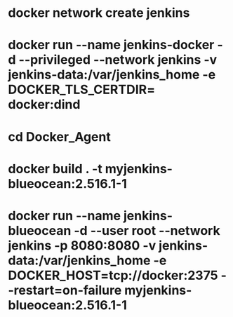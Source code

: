 # docker network create jenkins

# docker run --name jenkins-docker -d --privileged --network jenkins -v jenkins-data:/var/jenkins_home -e DOCKER_TLS_CERTDIR= docker:dind

# cd Docker_Agent

# docker build . -t myjenkins-blueocean:2.516.1-1

# docker run --name jenkins-blueocean -d --user root --network jenkins -p 8080:8080 -v jenkins-data:/var/jenkins_home -e DOCKER_HOST=tcp://docker:2375 --restart=on-failure myjenkins-blueocean:2.516.1-1
